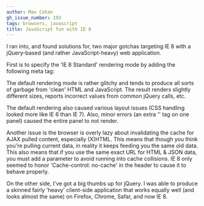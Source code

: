 ```yaml
---
author: Max Cohan
gh_issue_number: 193
tags: browsers, javascript
title: JavaScript fun with IE 8
---
```


I ran into, and found solutions for, two major gotchas targeting IE 8 with a jQuery-based (and rather JavaScript-heavy) web application.

First is to specify the 'IE 8 Standard' rendering mode by adding the following meta tag:
<meta equiv="X-UA-Compatible" content="IE=8">

The default rendering mode is rather glitchy and tends to produce all sorts of garbage from 'clean' HTML and JavaScript. The result renders slightly different sizes, reports incorrect values from common jQuery calls, etc.

The default rendering also caused various layout issues (CSS handling looked more like IE 6 than IE 7). Also, minor errors (an extra '' tag on one panel) caused the entire panel to not render.

Another issue is the browser is overly lazy about invalidating the cache for AJAX pulled content, especially (X)HTML. This means that though you think you're pulling current data, in reality it keeps feeding you the same old data. This also means that if you use the same exact URL for HTML &amp; JSON data, you must add a parameter to avoid running into cache collisions. IE 8 only seemed to honor 'Cache-control: no-cache' in the header to cause it to behave properly.

On the other side, I've got a big thumbs up for jQuery. I was able to produce a skinned fairly 'heavy' client-side application that works equally well (and looks almost the same) on Firefox, Chrome, Safar, and now IE 8.
